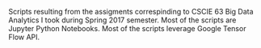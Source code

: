 Scripts resulting from the assigments correspinding to CSCIE 63 Big Data Analytics I took during Spring 2017 semester.
Most of the scripts are Jupyter Python Notebooks. Most of the scripts leverage Google Tensor Flow API.

